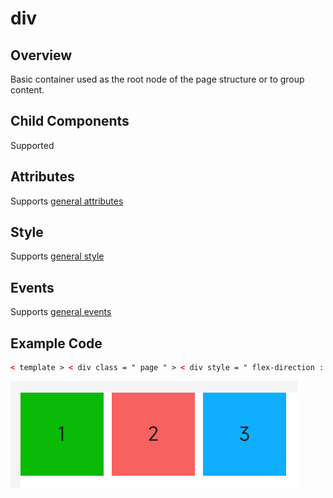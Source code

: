 <!-- 源地址: https://iot.mi.com/vela/quickapp/en/components/container/div.html -->

# div

## Overview

Basic container used as the root node of the page structure or to group content.

## Child Components

Supported

## Attributes

Supports [general attributes](</vela/quickapp/en/components/general/properties.html>)

## Style

Supports [general style](</vela/quickapp/en/components/general/style.html>)

## Events

Supports [general events](</vela/quickapp/en/components/general/events.html>)

## Example Code
```html
< template > < div class = " page " > < div style = " flex-direction : row ; " > < text class = " item color-1 " > 1 </ text > < text class = " item color-2 " > 2 </ text > < text class = " item color-3 " > 3 </ text > </ div > </ div > </ template > < style > .page { margin : 20px ; flex-direction : column ; background-color : white ; } .item { height : 100px ; width : 100px ; text-align : center ; margin-right : 10px ; } .color-1 { background-color : #09ba07 ; } .color-2 { background-color : #f76160 ; } .color-3 { background-color : #0faeff ; } </ style >
```

![](../../images/div.png)
